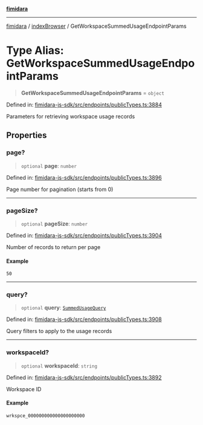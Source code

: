 [**fimidara**](../../README.md)

***

[fimidara](../../modules.md) / [indexBrowser](../README.md) / GetWorkspaceSummedUsageEndpointParams

# Type Alias: GetWorkspaceSummedUsageEndpointParams

> **GetWorkspaceSummedUsageEndpointParams** = `object`

Defined in: [fimidara-js-sdk/src/endpoints/publicTypes.ts:3884](https://github.com/softkave/fimidara/blob/feac071900ab8644442d355e5cb5db9df2f34600/fimidara-js-sdk/src/endpoints/publicTypes.ts#L3884)

Parameters for retrieving workspace usage records

## Properties

### page?

> `optional` **page**: `number`

Defined in: [fimidara-js-sdk/src/endpoints/publicTypes.ts:3896](https://github.com/softkave/fimidara/blob/feac071900ab8644442d355e5cb5db9df2f34600/fimidara-js-sdk/src/endpoints/publicTypes.ts#L3896)

Page number for pagination (starts from 0)

***

### pageSize?

> `optional` **pageSize**: `number`

Defined in: [fimidara-js-sdk/src/endpoints/publicTypes.ts:3904](https://github.com/softkave/fimidara/blob/feac071900ab8644442d355e5cb5db9df2f34600/fimidara-js-sdk/src/endpoints/publicTypes.ts#L3904)

Number of records to return per page

#### Example

```
50
```

***

### query?

> `optional` **query**: [`SummedUsageQuery`](SummedUsageQuery.md)

Defined in: [fimidara-js-sdk/src/endpoints/publicTypes.ts:3908](https://github.com/softkave/fimidara/blob/feac071900ab8644442d355e5cb5db9df2f34600/fimidara-js-sdk/src/endpoints/publicTypes.ts#L3908)

Query filters to apply to the usage records

***

### workspaceId?

> `optional` **workspaceId**: `string`

Defined in: [fimidara-js-sdk/src/endpoints/publicTypes.ts:3892](https://github.com/softkave/fimidara/blob/feac071900ab8644442d355e5cb5db9df2f34600/fimidara-js-sdk/src/endpoints/publicTypes.ts#L3892)

Workspace ID

#### Example

```
wrkspce_000000000000000000000
```
